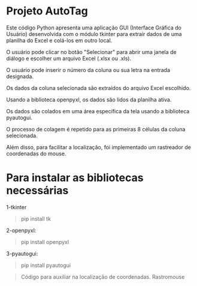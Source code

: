 # Projeto AutoTag

Este código Python apresenta uma aplicação GUI (Interface Gráfica do Usuário) desenvolvida com o módulo tkinter para extrair dados de uma planilha do Excel e colá-los em outro local.

O usuário pode clicar no botão "Selecionar" para abrir uma janela de diálogo e escolher um arquivo Excel (.xlsx ou .xls).

O usuário pode inserir o número da coluna ou sua letra na entrada designada.

Os dados da coluna selecionada são extraídos do arquivo Excel escolhido.

Usando a biblioteca openpyxl, os dados são lidos da planilha ativa.

Os dados são colados em uma área específica da tela usando a biblioteca pyautogui.

O processo de colagem é repetido para as primeiras 8 células da coluna selecionada.

Além disso, para facilitar a localização, foi implementado um rastreador de coordenadas do mouse. 

# Para instalar as bibliotecas necessárias

1-tkinter
>pip install tk

2-openpyxl:
>pip install openpyxl

3-pyautogui:
>pip install pyautogui

>Código para auxiliar na localização de coordenadas.
>Rastromouse




